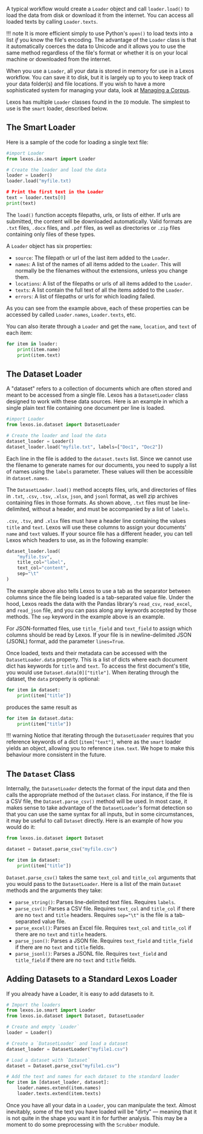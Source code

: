 A typical workflow would create a `Loader` object and call `loader.load()` to load the data from disk or download it from the internet. You can access all loaded texts by calling `Loader.texts`.

!!! note
    It is more efficient simply to use Python's `open()` to load texts into a list _if_ you know the file's encoding. The advantage of the `Loader` class is that it automatically coerces the data to Unicode and it allows you to use the same method regardless of the file's format or whether it is on your local machine or downloaded from the internet.

When you use a `Loader`, all your data is stored in memory for use in a Lexos workflow. You can save it to disk, but it is largely up to you to keep track of your data folder(s) and file locations. If you wish to have a more sophisticated system for managing your data, look at [Managing a Corpus](managing_a_corpus.md).

Lexos has multiple `Loader` classes found in the `IO` module. The simplest to use is the `smart` loader, described below.

## The Smart Loader

Here is a sample of the code for loading a single text file:

```python
#import Loader
from lexos.io.smart import Loader

# Create the loader and load the data
loader = Loader()
loader.load("myfile.txt)

# Print the first text in the Loader
text = loader.texts[0]
print(text)
```

The `load()` function accepts filepaths, urls, or lists of either. If urls are submitted, the content will be downloaded automatically. Valid formats are `.txt` files, `.docx` files, and `.pdf` files, as well as directories or `.zip` files containing only files of these types.

A `Loader` object has six properties:

- `source`: The filepath or url of the last item added to the `Loader`.
- `names`: A list of the names of all items added to the `Loader`. This will normally be the filenames without the extensions, unless you change them.
- `locations`: A list of the filepaths or urls of all items added to the `Loader`.
- `texts`: A list contain the full text of all the items added to the `Loader`.
- `errors`: A list of filepaths or urls for which loading failed.

As you can see from the example above, each of these properties can be accessed by called `Loader.names`, `Loader.texts`, etc.

You can also iterate through a `Loader` and get the `name`, `location`, and `text` of each item:

```python
for item in loader:
    print(item.name)
    print(item.text)
```

## The Dataset Loader

A "dataset" refers to a collection of documents which are often stored and meant to be accessed from a single file. Lexos has a `DatasetLoader` class designed to work with these data sources. Here is an example in which a single plain text file containing one document per line is loaded.

```python
#import Loader
from lexos.io.dataset import DatasetLoader

# Create the loader and load the data
dataset_loader = Loader()
dataset_loader.load("myfile.txt", labels=["Doc1", "Doc2"])
```

Each line in the file is added to the `dataset.texts` list. Since we cannot use the filename to generate names for our documents, you need to supply a list of names using the `labels` parameter. These values will then be accessible in `dataset.names`.

The `DatasetLoader.load()` method accepts files, urls, and directories of files in `.txt`, `.csv`, `.tsv`, `.xlsx`, `json`, and `jsonl` format, as well zip archives containing files in those formats. As shown above, `.txt` files must be line-delimited, without a header, and must be accompanied by a list of `labels`.

`.csv`, `.tsv`, and `.xlsx` files must have a header line containing the values `title` and `text`. Lexos will use these columns to assign your documents' `name` and `text` values. If your source file has a different header, you can tell Lexos which headers to use, as in the following example:

```python
dataset_loader.load(
    "myfile.tsv",
    title_col="label",
    text_col="content",
    sep="\t"
)
```

The example above also tells Lexos to use a tab as the separator between columns since the file being loaded is a tab-separated value file. Under the hood, Lexos reads the data with the Pandas library's `read_csv`, `read_excel`, and `read_json` file, and you can pass along any keywords accepted by those methods. The `sep` keyword in the example above is an example.

For JSON-formatted files, use `title_field` and `text_field` to assign which columns should be read by Lexos. If your file is in newline-delimited JSON (JSONL) format, add the parameter `lines=True`.

Once loaded, texts and their metadata can be accessed with the `DatasetLoader.data` property. This is a list of dicts where each document dict has keywords for `title` and `text`. To access the first document's title, you would use `Dataset.data[0]["title"]`. When iterating through the dataset, the `data` property is optional:

```python
for item in dataset:
    print(item["title"])
```

produces the same result as

```python
for item in dataset.data:
    print(item["title"])
```

!!! warning
    Notice that iterating through the `DatasetLoader` requires that you reference keywords of a dict (`item["text"]`, where as the `smart` loader yields an object, allowing you to reference `item.text`. We hope to make this behaviour more consistent in the future.

## The `Dataset` Class

Internally, the `DatasetLoader` detects the format of the input data and then calls the appropriate method of the `Dataset` class. For instance, if the file is a CSV file, the `Dataset.parse_csv()` method will be used. In most case, it makes sense to take advantage of the `DatasetLoader`'s format detection so that you can use the same syntax for all inputs, but in some circumstances, it may be useful to call `Dataset` directly. Here is an example of how you would do it:

```python
from lexos.io.dataset import Dataset

dataset = Dataset.parse_csv("myfile.csv")

for item in dataset:
    print(item["title"])
```

`Dataset.parse_csv()` takes the same `text_col` and `title_col` arguments that you would pass to the `DatasetLoader`. Here is a list of the main `Dataset` methods and the arguments they take:

- `parse_string()`: Parses line-delimited text files. Requires `labels`.
- `parse_csv()`: Parses a CSV file. Requires `text_col` and `title_col` if there are no `text` and `title` headers. Requires `sep="\t"` is the file is a tab-separated value file.
- `parse_excel()`: Parses an Excel file. Requires `text_col` and `title_col` if there are no `text` and `title` headers.
- `parse_json()`: Parses a JSON file. Requires `text_field` and `title_field` if there are no `text` and `title` fields.
- `parse_jsonl()`: Parses a JSONL file. Requires `text_field` and `title_field` if there are no `text` and `title` fields.

## Adding Datasets to a Standard Lexos Loader

If you already have a Loader, it is easy to add datasets to it.

```python
# Import the loaders
from lexos.io.smart import Loader
from lexos.io.dataset import Dataset, DatasetLoader

# Create and empty `Loader`
loader = Loader()

# Create a `DatasetLoader` and load a dataset
dataset_loader = DatasetLoader("myfile1.csv")

# Load a dataset with `Dataset`
dataset = Dataset.parse_csv("myfile1.csv")

# Add the text and names for each dataset to the standard loader
for item in [dataset_loader, dataset]:
    loader.names.extend(item.names)
    loader.texts.extend(item.texts)
```

Once you have all your data in a `Loader`, you can manipulate the text. Almost inevitably, some of the text you have loaded will be "dirty" &mdash; meaning that it is not quite in the shape you want it in for further analysis. This may be a moment to do some preprocessing with the `Scrubber` module.

